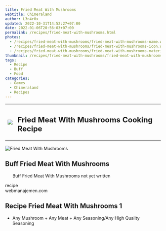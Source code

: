 ```yaml
---
title: Fried Meat With Mushrooms
webtitle: Chimeraland
author: L3n4r0x
updated: 2022-10-31T14:52:27+07:00
date: 2022-01-06T20:56:03+07:00
permalink: /recipes/fried-meat-with-mushrooms.html
photos:
  - /recipes/fried-meat-with-mushrooms/fried-meat-with-mushrooms-name.webp
  - /recipes/fried-meat-with-mushrooms/fried-meat-with-mushrooms-icon.webp
  - /recipes/fried-meat-with-mushrooms/fried-meat-with-mushrooms-material.webp
thumbnail: /recipes/fried-meat-with-mushrooms/fried-meat-with-mushrooms-icon.webp
tags:
  - Recipe
  - Buff
  - Food
categories:
  - Games
  - Chimeraland
  - Recipes
---
```


<section id="bootstrap-wrapper"><link rel="stylesheet" href="https://cdn.statically.io/gh/dimaslanjaka/Web-Manajemen/40ac3225/css/bootstrap-4.5-wrapper.css"/><div class="row mb-2"><div class="col-md-12 mb-2"><table class="table" id="post-info"><tbody><tr><td><img class="d-inline-block me-2" src="/chimeraland/recipes/fried-meat-with-mushrooms/fried-meat-with-mushrooms-icon.webp" width="auto" height="auto"/></td><td><h1 class="fs-5">Fried Meat With Mushrooms Cooking Recipe</h1></td></tr></tbody></table></div></div><div class="card mb-2"><div class="row g-0"><div class="col-sm-4 position-relative mb-2"><img src="/chimeraland/recipes/fried-meat-with-mushrooms/fried-meat-with-mushrooms-material.webp" class="card-img fit-cover w-100 h-100" alt="Fried Meat With Mushrooms" data-fancybox="true"/></div><div class="col-sm-8 mb-2"><div class="card-body"><h2 class="card-title fs-5">Buff Fried Meat With Mushrooms</h2><div class="card-text"><ul>Buff Fried Meat With Mushrooms not yet written</ul></div><span class="badge rounded-pill bg-dark">recipe</span></div><div class="card-footer text-end text-muted">webmanajemen.com</div></div></div></div><div class="row mb-2"><div class="col-12 col-lg-6 recipe-item mb-2"><div class="card"><div class="card-body"><h2 class="card-title fs-5">Recipe Fried Meat With Mushrooms 1</h2><div class="card-text"><ul><li>Any Mushroom<span> + </span>Any Meat<span> + </span>Any Seasoning/Any High Quality Seasoning</li></ul></div></div></div></div></div></section>